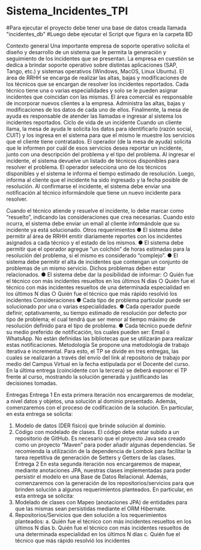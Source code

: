 # Sistema_Incidentes_TPI

#Para ejecutar el proyecto debe tener una base de datos creada llamada "incidentes_db"
#Luego debe ejecutar el Script que figura en la carpeta BD


Contexto general
Una importante empresa de soporte operativo solicita el diseño y desarrollo de un sistema
que le permita la generación y seguimiento de los incidentes que se presentan.
La empresa en cuestión se dedica a brindar soporte operativo sobre distintas aplicaciones
(SAP, Tango, etc.) y sistemas operativos (Windows, MacOS, Linux Ubuntu).
El área de RRHH se encarga de realizar las altas, bajas y modificaciones de los técnicos que se
encargan de resolver los incidentes reportados.
Cada técnico tiene una o varias especialidades y solo se le pueden asignar incidentes que
coincidan con las mismas.
El área comercial es responsable de incorporar nuevos clientes a la empresa. Administra las
altas, bajas y modificaciones de los datos de cada uno de ellos.
Finalmente, la mesa de ayuda es responsable de atender las llamadas e ingresar al sistema los
incidentes reportados.
Ciclo de vida de un incidente
Cuando un cliente llama, la mesa de ayuda le solicita los datos para identificarlo (razón social,
CUIT) y los ingresa en el sistema para que el mismo le muestre los servicios que el cliente
tiene contratados.
El operador (de la mesa de ayuda) solicita que le informen por cuál de esos servicios desea
reportar un incidente, junto con una descripción del problema y el tipo del problema.
Al ingresar el incidente, el sistema devuelve un listado de técnicos disponibles para resolver el
problema. El operador selecciona uno de los técnicos disponibles y el sistema le informa el
tiempo estimado de resolución. Luego, informa al cliente que el incidente ha sido ingresado y
la fecha posible de resolución.
Al confirmarse el incidente, el sistema debe enviar una notificación al técnico informándole
que tiene un nuevo incidente para resolver.

Cuando el técnico atiende y resuelve el incidente, lo debe marcar como “resuelto”, indicando
las consideraciones que crea necesarias. Cuando esto ocurra, el sistema debe enviar un email
al cliente informándole que su incidente ya está solucionado.
Otros requerimientos
● El sistema debe permitir al área de RRHH emitir diariamente reportes con los
incidentes asignados a cada técnico y el estado de los mismos.
● El sistema debe permitir que el operador agregue “un colchón” de horas estimadas
para la resolución del problema, si el mismo es considerado “complejo”.
● El sistema debe permitir el alta de incidentes que contengan un conjunto de
problemas de un mismo servicio. Dichos problemas deben estar relacionados.
● El sistema debe dar la posibilidad de informar:
○ Quién fue el técnico con más incidentes resueltos en los últimos N días
○ Quién fue el técnico con más incidentes resueltos de una determinada
especialidad en los últimos N días
○ Quién fue el técnico que más rápido resolvió los incidentes
Consideraciones
● Cada tipo de problema particular puede ser solucionado por una o varias
especialidades.
● Cada operador puede definir, optativamente, su tiempo estimado de resolución por
defecto por tipo de problema; el cual tendrá que ser menor al tiempo máximo de
resolución definido para el tipo de problema.
● Cada técnico puede definir su medio preferido de notificación, los cuales pueden ser:
Email o WhatsApp. No están definidas las bibliotecas que se utilizarán para realizar
estas notificaciones.
Metodología
Se propone una metodología de trabajo iterativa e incremental. Para esto, el TP se divide en
tres entregas, las cuales se realizarán a través del envío del link al repositorio de trabajo por
medio del Campus Virtual en la fecha estipulada por el Docente del curso.
En la última entrega (coincidente con la tercera) se deberá exponer el TP frente al curso,
mostrando la solución generada y justificando las decisiones tomadas.

Entregas
Entrega 1
En esta primera iteración nos encargaremos de modelar, a nivel datos y objetos, una solución
al dominio presentado. Además, comenzaremos con el proceso de codificación de la solución.
En particular, en esta entrega se solicita:
1. Modelo de datos (DER físico) que brinde solución al dominio.
2. Código con modelado de clases. El código debe estar subido a un repositorio de
   GitHub.
   Es necesario que el proyecto Java sea creado como un proyecto “Maven” para poder añadir
   algunas dependencias. Se recomienda la utilización de la dependencia de Lombok para
   facilitar la tarea repetitiva de generación de Setters y Getters de las clases.
   Entrega 2
   En esta segunda iteración nos encargaremos de mapear, mediante anotaciones JPA, nuestras
   clases implementadas para poder persistir el modelo en una Base de Datos Relacional.
   Además, comenzaremos con la generación de los repositorios/servicios para que brinden
   solución a algunos requerimientos planteados.
   En particular, en esta entrega se solicita:
3. Modelado de clases con Mapeo (anotaciones JPA) de entidades para que las mismas
   sean persistidas mediante el ORM Hibernate.
4. Repositorios/Servicios que den solución a los requerimientos planteados:
   a. Quién fue el técnico con más incidentes resueltos en los últimos N días
   b. Quién fue el técnico con más incidentes resueltos de una determinada
   especialidad en los últimos N días
   c. Quién fue el técnico que más rápido resolvió los incidentes

